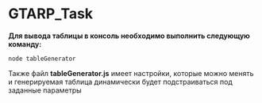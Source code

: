 # GTARP_Task

**Для вывода таблицы в консоль необходимо выполнить следующую команду:**
```
node tableGenerator
```

Также файл **tableGenerator.js** имеет настройки, которые можно менять и генерируемая таблица динамически будет подстраиваться под заданные параметры
